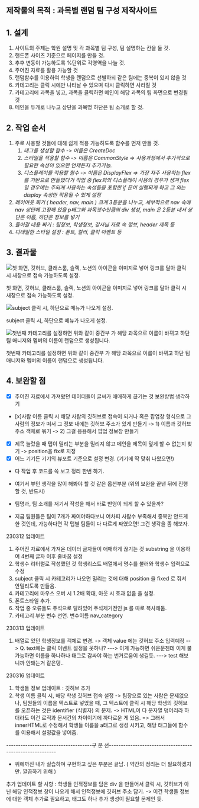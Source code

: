 ## 제작물의 목적 : 과목별 랜덤 팀 구성 제작사이트

## 1. 설계

1.  사이트의 주제는 학원 설명 및 각 과목별 팀 구성, 팀 설명하는 칸을 둘 것.
2. 핸드폰 사이즈 기준으로 페이지를 만들 것.
3. 추후 변동이 가능하도록 %단위로 각영역을 나눌 것.
4. 주어진 자료를 활용 가능할 것
5. 랜덤함수를 이용하여 학생을 랜덤으로 선별하되 같은 팀에는 중복이 있지 않을 것
6. 카테고리는 클릭 시에만 나타날 수 있으며 다시 클릭하면 사라질 것
7. 카테고리에 과목을 넣고, 과목을 클릭하면 메인이 해당 과목의 팀 화면으로 변경될 것
8. 메인을 두개로 나누고 상단을 과목명 하단은 팀 소개로 할 것.

## 2. 작업 순서

1.  주로 사용할 것들에 대해 쉽게 적용 가능하도록 함수를 먼저 만들 것.
    1. *태그를 생성할 함수 -> 이름은 CreateDoc*
    2. *스타일을 적용할 함수 -> 이름은 CommonStyle => 사용과정에서 추가적으로 필요한 속성이 있으면 언제든지 추가가능.*
    3. *디스플레이를 적용할 함수 -> 이름은 DisplayFlex => 가장 자주 사용하는 flex를 기반으로 만들었다가 작업 중 flex외의 디스플레이 사용의 경우가 생겨 flex 일 경우에는 주되게 사용하는 속성들을 포함한 if 문이 실행되게 하고 그 외는 display 속성만 적용될 수 있게 설정*
2. *레이아웃 짜기 ( header, nav, main ) 크게 3등분을 나누고, 세부적으로 nav 속에 nav 상단에 고정해 있을 p태그와 과목갯수만큼의 div 생성, main 은 2등분 내서 상단은 이름, 하단은 정보를 넣기*
3. *들어갈 내용 짜기 : 팀정보, 학생정보, 강사님 자료 속 정보, header 제목 등*
4. *디테일한 스타일 설정 : 폰트, 컬러, 클릭 이벤트 등*

## 3. 결과물

![첫 화면, 깃허브, 클래스룸, 슬랙, 노션의 아이콘을 이미지로 넣어 링크를 달아 클릭 시 새창으로 접속 가능하도록 설정.](https://s3-us-west-2.amazonaws.com/secure.notion-static.com/cca3b11f-c0e2-4a27-80eb-1999654ad26a/Untitled.png)

첫 화면, 깃허브, 클래스룸, 슬랙, 노션의 아이콘을 이미지로 넣어 링크를 달아 클릭 시 새창으로 접속 가능하도록 설정.

![subject 클릭 시, 하단으로 메뉴가 나오게 설정.](https://s3-us-west-2.amazonaws.com/secure.notion-static.com/78b00ccf-3234-4ede-bf7a-2a26ba94804f/Untitled.png)

subject 클릭 시, 하단으로 메뉴가 나오게 설정.

![첫번째 카테고리를 설정하면 위와 같이 중간부 가 해당 과목으로 이름이 바뀌고 하단 팀 매니저와 멤버의 이름이 랜덤으로 생성됩니다.](https://s3-us-west-2.amazonaws.com/secure.notion-static.com/576ea2c2-1f51-4fa3-a953-abbf99bc647d/Untitled.png)

첫번째 카테고리를 설정하면 위와 같이 중간부 가 해당 과목으로 이름이 바뀌고 하단 팀 매니저와 멤버의 이름이 랜덤으로 생성됩니다.

## 4. 보완할 점

- [x]  주어진 자료에서 가져왔던 데이터들이 글씨가 애매하게 끊기는 것 보완방법 생각하기
- [x]사람 이름 클릭 시 해당 사람의 깃허브로 접속이 되거나 혹은 팝업창 형식으로 그 사람의 정보가 떠서 그 정보 내에는 깃허브 주소가 있게 만들기
    -> 1) 이름과 깃허브 주소 객체로 묶기
    -> 2) 그걸 응용해서 팝업 정보창 만들기
- [x] 제목 눌렀을 때 탭이 밀리는 부분을 밀리지 않고 메인을 제목이 덮게 할 수 없는지 찾기 -> position을 fix로 지정
- [x]  어느 기기든 기기의 뷰포트 기준으로 설정 변경. (기기에 딱 맞춰 나왔으면!)
- 다 작업 후 코드를 쓱 보고 정리 한번 하기.

- 여기서 부턴 생각을 많이 해봐야 할 것 같은 옵션부분 (위의 보완을 끝낸 뒤에 진행할 것, 반드시)
-  팀명과, 팀 소개를 저기서 작성을 해서 바로 반영이 되게 할 수 있을까?
-  지금 팀원들은 팀이 7개가 짜여야하다보니 어차피 사람수 부족해서 중복만 안뜨게 한 것인데, 가능하다면 각 탭별 팀들이 다 다르게 짜였으면! 그건 생각을 좀 해보자.

230312 업데이트
1. 주어진 자료에서 가져온 데이터 글자들이 애매하게 끊기는 것 substring 을 이용하여 4번째 글자 이후 줄바꿈 설정
2. 학생수 리터럴로 작성했던 것 학생리스트 배열에서 명수를 불러와 학생수 입력으로 수정
3. subject 클릭 시 카테고리가 나오면 밀리는 것에 대해 position 을 fixed 로 줘서 안밀리도록 만들음.
4. 카테고리에 마우스 오버 시 1.2배 확대, 아웃 시 효과 없음 을 설정.
5. 폰트스타일 추가.
6. 작업 중 오류들도 주석으로 달려있어 주석제거전인 js 를 따로 복사해둠.
7. 카테고리 부분 변수 선언. 변수이름 nav_category

230313 업데이트
1. 배열로 있던 학생정보를 객체로 변경.
    -> 객체 value 에는 깃허브 주소 입력예정
    --> Q. text에는 클릭 이벤트 설정을 못하나?
    ---> 이게 가능하면 쉬운문젠데 이게 불가능하면 이름을 하나하나 태그로 감싸야 하는 번거로움이 생길듯.
    ---> test 해보니까 안돼는거 같은뎅..

230316 업데이트
1. 학생들 정보 업데이트 : 깃허브 추가
2. 학생 이름 클릭 시, 해당 학생 깃허브 접속 설정
 -> 팀장으로 있는 사람은 문제없으나, 팀원들의 이름을 텍스트로 넣었을 때, 그 텍스트에 클릭 시 해당 학생의 깃허브를 오픈하는 것은 identifier (식별자) 의 문제.
 -> HTML이 다 문자열 덩어리라 하더라도 이건 로직과 문서간의 차이이기에 까다로운 게 있음.
 => 그래서 innerHTML로 수정해서 학생들 이름을 a태그로 생성 시키고, 해당 태그들에 함수를 이용해서 설정값을 넣어줌.

------------------------------------구 분 선--------------------------------------------------------
- 위에까진 내가 실습하며 구현하고 싶은 부분은 끝남. ( 약간의 정리는 더 필요하겠지만. 깔끔하기 위해 )

 추가 업데이트 할 사항 : 학생들 인적정보를 담은 div 을 만들어서 클릭 시, 깃허브가 아닌 해당 인적정보 창이 나오게 해서 인적정보에 깃허브 주소 담기.
 -> 이건 학생들 정보에 대한 객체 추가로 필요하고, 태그도 하나 추가 생성이 필요할 문제인 듯.
 